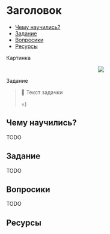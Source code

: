 # Заголовок

- [Чему научились?](#чему-научились)
- [Задание](#задание)
- [Вопросики](#вопросики)
- [Ресурсы](#ресурсы)

Картинка

<p align="center">
<img src=../assets/where_are_you.jpg />
</p>

Задание

> :muscle: Текст задачки
> 
> =)

## Чему научились?

TODO

## Задание

TODO

## Вопросики

TODO

## Ресурсы
